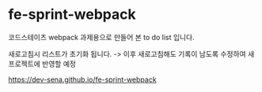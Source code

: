 # fe-sprint-webpack
<p>코드스테이츠 webpack 과제용으로 만들어 본 to do list 입니다.</p>
<p>새로고침시 리스트가 초기화 됩니다. -> 이후 새로고침해도 기록이 남도록 수정하여 새 프로젝트에 반영할 예정</p>
<a href="https://dev-sena.github.io/fe-sprint-webpack">https://dev-sena.github.io/fe-sprint-webpack</a>
